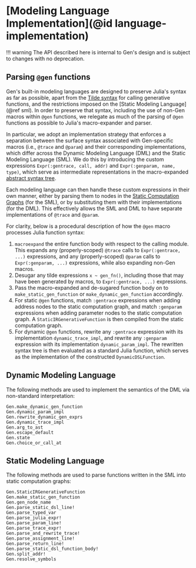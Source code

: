 # [Modeling Language Implementation](@id language-implementation)
!!! warning
    The API described here is internal to Gen's design and is subject to changes with no deprecation.

## Parsing `@gen` functions

Gen's built-in modeling languages are designed to preserve Julia's syntax as far as possible, apart from the [Tilde syntax](@ref) for calling generative functions, and the restrictions imposed on the [Static Modeling Language](@ref sml). In order to preserve that syntax, including the use of non-Gen macros within `@gen` functions, we relegate as much of the parsing of `@gen` functions as possible to Julia's macro-expander and parser.

In particular, we adopt an implementation strategy that enforces a separation between the surface syntax associated with Gen-specific macros (i.e., `@trace` and `@param`) and their corresponding implementations, which differ across the Dynamic Modeling Language (DML) and the Static Modeling Language (SML). We do this by introducing the custom expressions `Expr(:gentrace, call, addr)` and `Expr(:genparam, name, type)`, which serve as intermediate representations in the macro-expanded [abstract syntax tree](https://docs.julialang.org/en/v1/manual/metaprogramming/#Program-representation-1).

Each modeling language can then handle these custom expressions in their own manner, either by parsing them to nodes in the [Static Computation Graphs](@ref) (for the SML), or by substituting them with their implementations (for the DML). This effectively allows the SML and DML to have separate implementations of `@trace` and `@param`.

For clarity, below is a procedural description of how the `@gen` macro processes Julia function syntax:

1. `macroexpand` the entire function body with respect to the calling module. This expands any (properly-scoped) `@trace` calls to `Expr(:gentrace, ...)` expressions, and any (properly-scoped) `@param` calls to `Expr(:genparam, ...)` expressions, while also expanding non-Gen macros.
2. Desugar any tilde expressions `x ~ gen_fn()`, including those that may have been generated by macros, to `Expr(:gentrace, ...)` expressions.
3. Pass the macro-expanded and de-sugared function body on to `make_static_gen_function` or `make_dynamic_gen_function` accordingly.
4. For static `@gen` functions, match `:gentrace` expressions when adding address nodes to the static computation graph, and match `:genparam` expressions when adding parameter nodes to the static computation graph. A `StaticIRGenerativeFunction` is then compiled from the static computation graph.
5. For dynamic `@gen` functions, rewrite any `:gentrace` expression with its implementation `dynamic_trace_impl`, and rewrite any `:genparam` expression with its implementation `dynamic_param_impl`. The rewritten syntax tree is then evaluated as a standard Julia function, which serves as the implementation of the constructed `DynamicDSLFunction`.

## Dynamic Modeling Language

The following methods are used to implement the semantics of the DML via non-standard interpretation:

```@docs
Gen.make_dynamic_gen_function
Gen.dynamic_param_impl
Gen.rewrite_dynamic_gen_exprs
Gen.dynamic_trace_impl
Gen.arg_to_ast
Gen.escape_default
Gen.state
Gen.choice_or_call_at
```
## Static Modeling Language

The following methods are used to parse functions written in the SML into static computation graphs:

```@docs
Gen.StaticIRGenerativeFunction
Gen.make_static_gen_function
Gen.gen_node_name
Gen.parse_static_dsl_line!
Gen.parse_typed_var
Gen.parse_julia_expr!
Gen.parse_param_line!
Gen.parse_trace_expr!
Gen.parse_and_rewrite_trace!
Gen.parse_assignment_line!
Gen.parse_return_line!
Gen.parse_static_dsl_function_body!
Gen.split_addr!
Gen.resolve_symbols
```
